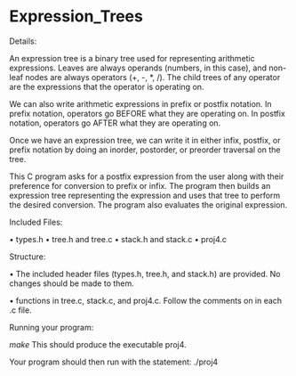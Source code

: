 # Expression_Trees


Details:

An expression tree is a binary tree used for representing arithmetic expressions. Leaves are always operands (numbers, in this case), and non-leaf nodes are always operators (+, -, *, /). The child trees of any operator are the expressions that the operator is operating on.

We can also write arithmetic expressions in prefix or postfix notation. In prefix notation, operators go BEFORE what they are operating on. In postfix notation, operators go AFTER what they are operating on.

Once we have an expression tree, we can write it in either infix, postfix, or prefix notation by doing an inorder, postorder, or preorder traversal on the tree.

This C program asks for a postfix expression from the user along with their preference for conversion to prefix or infix. The program then builds an expression tree representing the expression and uses that tree to perform the desired conversion. The program also evaluates the original expression.

Included Files:

• types.h
• tree.h and tree.c
• stack.h and stack.c
• proj4.c

Structure:

• The included header files (types.h, tree.h, and stack.h) are provided. No changes should be made to them.

• functions in tree.c, stack.c, and proj4.c. Follow the comments on in each .c file.


Running your program:

*make*
This should produce the executable proj4.

Your program should then run with the statement: ./proj4

